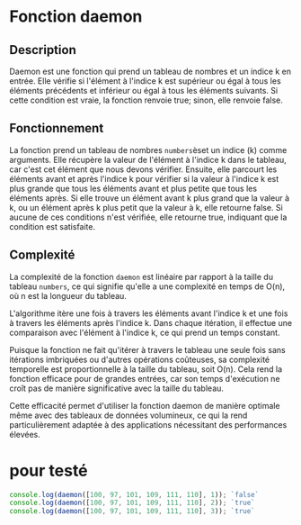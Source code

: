 
# Fonction daemon

## Description

Daemon est une fonction qui prend un tableau de nombres et un indice k en entrée. Elle vérifie si l'élément à l'indice k est supérieur ou égal à tous les éléments précédents et inférieur ou égal à tous les éléments suivants. Si cette condition est vraie, la fonction renvoie true; sinon, elle renvoie false.

## Fonctionnement 

La fonction prend un tableau de nombres `numbers`èset un indice (k) comme arguments.
Elle récupère la valeur de l'élément à l'indice k dans le tableau, car c'est cet élément que nous devons vérifier.
Ensuite, elle parcourt les éléments avant et après l'indice k pour vérifier si la valeur à l'indice k est plus grande que tous les éléments avant et plus petite que tous les éléments après.
Si elle trouve un élément avant k plus grand que la valeur à k, ou un élément après k plus petit que la valeur à k, elle retourne false.
Si aucune de ces conditions n'est vérifiée, elle retourne true, indiquant que la condition est satisfaite.


## Complexité 

La complexité de la fonction `daemon` est linéaire par rapport à la taille du tableau `numbers`, ce qui signifie qu'elle a une complexité en temps de O(n), où n est la longueur du tableau.

L'algorithme itère une fois à travers les éléments avant l'indice k et une fois à travers les éléments après l'indice k. Dans chaque itération, il effectue une comparaison avec l'élément à l'indice k, ce qui prend un temps constant.

Puisque la fonction ne fait qu'itérer à travers le tableau une seule fois sans itérations imbriquées ou d'autres opérations coûteuses, sa complexité temporelle est proportionnelle à la taille du tableau, soit O(n). Cela rend la fonction efficace pour de grandes entrées, car son temps d'exécution ne croît pas de manière significative avec la taille du tableau.

Cette efficacité permet d'utiliser la fonction daemon de manière optimale même avec des tableaux de données volumineux, ce qui la rend particulièrement adaptée à des applications nécessitant des performances élevées.

# pour testé 
```Javascript 
console.log(daemon([100, 97, 101, 109, 111, 110], 1)); `false`
console.log(daemon([100, 97, 101, 109, 111, 110], 2)); `true`
console.log(daemon([100, 97, 101, 109, 111, 110], 3)); `true`